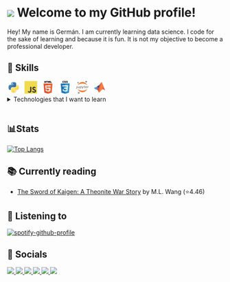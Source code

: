 # <img src="https://i.imgur.com/oCnBNlC.gif" width="40"> Welcome to my GitHub profile! 
Hey! My name is Germán. I am currently learning data science.
I code for the sake of learning and because it is fun. It is not my objective to become a professional developer.

## 🧰 Skills
<img align="left" alt="Python" width="30px" style="padding-right:10px;" src="https://raw.githubusercontent.com/devicons/devicon/v2.15.1/icons/python/python-original.svg"/>
<img align="left" alt="Javascript" width="30px" style="padding-right:10px;" src="https://raw.githubusercontent.com/devicons/devicon/v2.15.1/icons/javascript/javascript-original.svg"/>
<img align="left" alt="HTML5" width="30px" style="padding-right:10px;" src="https://raw.githubusercontent.com/devicons/devicon/v2.15.1/icons/html5/html5-original-wordmark.svg"/>
<img align="left" alt="CSS3" width="30px" style="padding-right:10px;" src="https://raw.githubusercontent.com/devicons/devicon/v2.15.1/icons/css3/css3-original-wordmark.svg"/>
<img align="left" alt="Jupyter" width="30px" style="padding-right:10px;" src="https://raw.githubusercontent.com/devicons/devicon/v2.15.1/icons/jupyter/jupyter-original-wordmark.svg"/>
<img align="left" alt="Matlab" width="30px" style="padding-right:10px;" src="https://raw.githubusercontent.com/devicons/devicon/v2.15.1/icons/matlab/matlab-original.svg">
<br/>
<br/>

<details><summary>Technologies that I want to learn</summary>
  <br/>
  <img align="left" alt="Svelte" width="30px" style="padding-right:10px;" src="https://raw.githubusercontent.com/devicons/devicon/v2.15.1/icons/svelte/svelte-original.svg">
  <img align="left" alt="Tailwind" width="30px" style="padding-right:10px;" src="https://raw.githubusercontent.com/devicons/devicon/v2.15.1/icons/tailwindcss/tailwindcss-plain.svg">
  <img align="left" alt="Electron" width="30px" style="padding-right:10px;" src="https://raw.githubusercontent.com/devicons/devicon/v2.15.1/icons/electron/electron-original.svg">
</details>

<br/>

## 📊Stats
[![Top Langs](https://github-readme-stats.vercel.app/api/top-langs/?username=GermanHeim&theme=tokyonight&layout=compact)](https://github.com/anuraghazra/github-readme-stats)

## 📚 Currently reading 
<!-- GOODREADS-LIST:START -->
- [The Sword of Kaigen: A Theonite War Story](https://www.goodreads.com/review/show/4134579371?utm_medium=api&utm_source=rss) by M.L.  Wang (⭐️4.46)
<!-- GOODREADS-LIST:END -->

## 🎵 Listening to
[![spotify-github-profile](https://spotify-github-profile.vercel.app/api/view?uid=11131425967&cover_image=true&theme=novatorem&show_offline=false&background_color=121212&bar_color=53b14f&bar_color_cover=false)](https://spotify-github-profile.vercel.app/api/view?uid=11131425967&redirect=true)


## 🔗 Socials 
<a href="https://germanheim.com">
<img src="https://img.shields.io/badge/Website-germanheim.com-blue?style=for-the-badge">
</a>
<a href="mailto:contacto@germanheim.com">
<img src="https://img.shields.io/badge/Email-contacto%40germanheim.com-red?style=for-the-badge&logo=gmail">
</a>
<a href="https://www.kaggle.com/germnheim">
<img src="https://img.shields.io/badge/Kaggle-@germnheim-blue?style=for-the-badge&logo=kaggle">
</a>
<a href="https://stackoverflow.com/users/15286056/germanheim">
<img src="https://img.shields.io/badge/Stackoverflow-GermanHeim-orange?style=for-the-badge&logo=stackoverflow">
</a>
<a href="https://cssbattle.dev/player/germanheim">
<img src="https://img.shields.io/badge/CSS_Battles-@germanheim-yellow?style=for-the-badge&logo=css3">
</a>
<a href="https://www.goodreads.com/user/show/79866487-germ-n-heim">
<img src="https://img.shields.io/badge/GoodReads-germ%C3%A1n_heim-yellow?style=for-the-badge&logo=goodreads">
</a>
